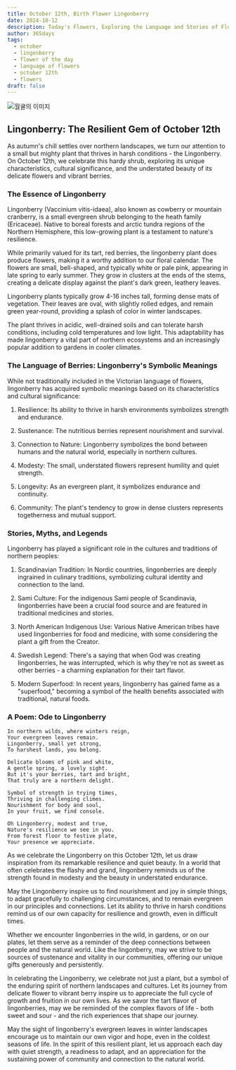 ```yaml
---
title: October 12th, Birth Flower Lingonberry
date: 2024-10-12
description: Today's Flowers, Exploring the Language and Stories of Flowers Lingonberry
author: 365days
tags:
  - october
  - lingonberry
  - flower of the day
  - language of flowers
  - october 12th
  - flowers
draft: false
---
```



![월귤의 이미지](https://cdn.pixabay.com/photo/2018/12/24/21/48/lingonberry-twig-3893546_1280.jpg#center)

## Lingonberry: The Resilient Gem of October 12th

As autumn's chill settles over northern landscapes, we turn our attention to a small but mighty plant that thrives in harsh conditions - the Lingonberry. On October 12th, we celebrate this hardy shrub, exploring its unique characteristics, cultural significance, and the understated beauty of its delicate flowers and vibrant berries.

### The Essence of Lingonberry

Lingonberry (Vaccinium vitis-idaea), also known as cowberry or mountain cranberry, is a small evergreen shrub belonging to the heath family (Ericaceae). Native to boreal forests and arctic tundra regions of the Northern Hemisphere, this low-growing plant is a testament to nature's resilience.

While primarily valued for its tart, red berries, the lingonberry plant does produce flowers, making it a worthy addition to our floral calendar. The flowers are small, bell-shaped, and typically white or pale pink, appearing in late spring to early summer. They grow in clusters at the ends of the stems, creating a delicate display against the plant's dark green, leathery leaves.

Lingonberry plants typically grow 4-16 inches tall, forming dense mats of vegetation. Their leaves are oval, with slightly rolled edges, and remain green year-round, providing a splash of color in winter landscapes.

The plant thrives in acidic, well-drained soils and can tolerate harsh conditions, including cold temperatures and low light. This adaptability has made lingonberry a vital part of northern ecosystems and an increasingly popular addition to gardens in cooler climates.

### The Language of Berries: Lingonberry's Symbolic Meanings

While not traditionally included in the Victorian language of flowers, lingonberry has acquired symbolic meanings based on its characteristics and cultural significance:

1. Resilience: Its ability to thrive in harsh environments symbolizes strength and endurance.

2. Sustenance: The nutritious berries represent nourishment and survival.

3. Connection to Nature: Lingonberry symbolizes the bond between humans and the natural world, especially in northern cultures.

4. Modesty: The small, understated flowers represent humility and quiet strength.

5. Longevity: As an evergreen plant, it symbolizes endurance and continuity.

6. Community: The plant's tendency to grow in dense clusters represents togetherness and mutual support.

### Stories, Myths, and Legends

Lingonberry has played a significant role in the cultures and traditions of northern peoples:

1. Scandinavian Tradition: In Nordic countries, lingonberries are deeply ingrained in culinary traditions, symbolizing cultural identity and connection to the land.

2. Sami Culture: For the indigenous Sami people of Scandinavia, lingonberries have been a crucial food source and are featured in traditional medicines and stories.

3. North American Indigenous Use: Various Native American tribes have used lingonberries for food and medicine, with some considering the plant a gift from the Creator.

4. Swedish Legend: There's a saying that when God was creating lingonberries, he was interrupted, which is why they're not as sweet as other berries - a charming explanation for their tart flavor.

5. Modern Superfood: In recent years, lingonberry has gained fame as a "superfood," becoming a symbol of the health benefits associated with traditional, natural foods.

### A Poem: Ode to Lingonberry

	In northern wilds, where winters reign,
	Your evergreen leaves remain.
	Lingonberry, small yet strong,
	To harshest lands, you belong.
	
	Delicate blooms of pink and white,
	A gentle spring, a lovely sight.
	But it's your berries, tart and bright,
	That truly are a northern delight.
	
	Symbol of strength in trying times,
	Thriving in challenging climes.
	Nourishment for body and soul,
	In your fruit, we find console.
	
	Oh Lingonberry, modest and true,
	Nature's resilience we see in you.
	From forest floor to festive plate,
	Your presence we appreciate.

As we celebrate the Lingonberry on this October 12th, let us draw inspiration from its remarkable resilience and quiet beauty. In a world that often celebrates the flashy and grand, lingonberry reminds us of the strength found in modesty and the beauty in understated endurance.

May the Lingonberry inspire us to find nourishment and joy in simple things, to adapt gracefully to challenging circumstances, and to remain evergreen in our principles and connections. Let its ability to thrive in harsh conditions remind us of our own capacity for resilience and growth, even in difficult times.

Whether we encounter lingonberries in the wild, in gardens, or on our plates, let them serve as a reminder of the deep connections between people and the natural world. Like the lingonberry, may we strive to be sources of sustenance and vitality in our communities, offering our unique gifts generously and persistently.

In celebrating the Lingonberry, we celebrate not just a plant, but a symbol of the enduring spirit of northern landscapes and cultures. Let its journey from delicate flower to vibrant berry inspire us to appreciate the full cycle of growth and fruition in our own lives. As we savor the tart flavor of lingonberries, may we be reminded of the complex flavors of life - both sweet and sour - and the rich experiences that shape our journey.

May the sight of lingonberry's evergreen leaves in winter landscapes encourage us to maintain our own vigor and hope, even in the coldest seasons of life. In the spirit of this resilient plant, let us approach each day with quiet strength, a readiness to adapt, and an appreciation for the sustaining power of community and connection to the natural world.